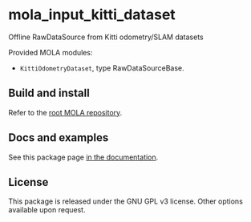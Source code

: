 # mola_input_kitti_dataset
Offline RawDataSource from Kitti odometry/SLAM datasets

Provided MOLA modules:
* `KittiOdometryDataset`, type RawDataSourceBase.

## Build and install
Refer to the [root MOLA repository](https://github.com/MOLAorg/mola).

## Docs and examples
See this package page [in the documentation](https://docs.mola-slam.org/latest/modules.html).

## License
This package is released under the GNU GPL v3 license. Other options available upon request.
